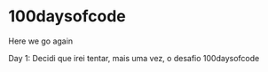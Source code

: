 # 100daysofcode
Here we go again

<bold>Day 1: Decidi que irei tentar, mais uma vez, o desafio 100daysofcode</bold>
